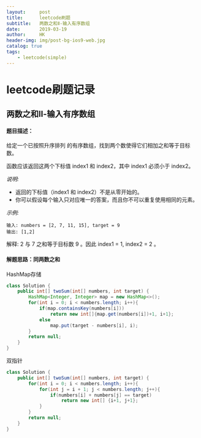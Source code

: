 ```yaml
---
layout:     post
title:      leetcode刷题
subtitle:   两数之和Ⅱ-输入有序数组
date:       2019-03-19
author:     HK
header-img: img/post-bg-ios9-web.jpg
catalog: true
tags:
    - leetcode(simple)
---
```

# leetcode刷题记录
## 两数之和Ⅱ-输入有序数组

#### 题目描述：
给定一个已按照升序排列 的有序数组，找到两个数使得它们相加之和等于目标数。

函数应该返回这两个下标值 index1 和 index2，其中 index1 必须小于 index2。

*说明:*

* 返回的下标值（index1 和 index2）不是从零开始的。
* 你可以假设每个输入只对应唯一的答案，而且你不可以重复使用相同的元素。


*示例:*

    输入: numbers = [2, 7, 11, 15], target = 9
    输出: [1,2]
解释: 2 与 7 之和等于目标数 9 。因此 index1 = 1, index2 = 2 。

#### 解题思路：同两数之和
HashMap存储
```java
class Solution {
    public int[] twoSum(int[] numbers, int target) {
        HashMap<Integer, Integer> map = new HashMap<>();
        for(int i = 0; i < numbers.length; i++){
            if(map.containsKey(numbers[i]))
                return new int[]{map.get(numbers[i])+1, i+1};
            else
                map.put(target - numbers[i], i);
        }
        return null;
    }
}
```

双指针
```java
class Solution {
    public int[] twoSum(int[] numbers, int target) {
        for(int i = 0; i < numbers.length; i++){
            for(int j = i + 1; j < numbers.length; j++){
                if(numbers[i] + numbers[j] == target)
                    return new int[] {i+1, j+1};
            }
        }
        return null;
    }
}
```
